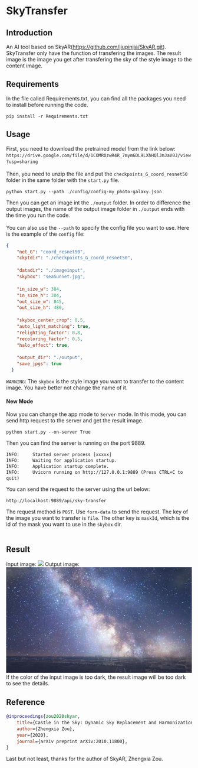 # SkyTransfer

## Introduction
An AI tool based on SkyAR(https://github.com/jiupinjia/SkyAR.git). SkyTransfer only have the function of transfering the images.
The result image is the image you get after transfering the sky of the style image to the content image.

## Requirements
In the file called Requirements.txt, you can find all the packages you need to install before running the code.
```
pip install -r Requirements.txt
```

## Usage
First, you need to download the pretrained model from the link below:
`https://drive.google.com/file/d/1COMROzwR4R_7mym6DL9LXhHQlJmJaV0J/view?usp=sharing`
<br></br>
Then, you need to unzip the file and put the `checkpoints_G_coord_resnet50` folder in the same folder with the `start.py` file.
```
python start.py --path ./config/config-my_photo-galaxy.json
```
Then you can get an image int the `./output` folder.
In order to difference the output images, the name of the output image folder in `./output` ends with the time you run the code.
<br></br>
You can also use the `--path` to specify the config file you want to use.
Here is the example of the `config` file:
``` json
{
    "net_G": "coord_resnet50",
    "ckptdir": "./checkpoints_G_coord_resnet50",

    "datadir": "./imageinput",
    "skybox": "seaSunSet.jpg",
  
    "in_size_w": 384,
    "in_size_h": 384,
    "out_size_w": 845,
    "out_size_h": 480,
  
    "skybox_center_crop": 0.5,
    "auto_light_matching": true,
    "relighting_factor": 0.8,
    "recoloring_factor": 0.5,
    "halo_effect": true,
  
    "output_dir": "./output",
    "save_jpgs": true
  }
``` 
`WARNING`: The `skybox` is the style image you want to transfer to the content image. You have better not change the name of it.

#### New Mode
Now you can change the app mode to `Server` mode.
In this mode, you can send http request to the server and get the result image.
``` shell
python start.py --on-server True
```
Then you can find the server is running on the port 9889.
```
INFO:     Started server process [xxxxx]
INFO:     Waiting for application startup.
INFO:     Application startup complete.
INFO:     Uvicorn running on http://127.0.0.1:9889 (Press CTRL+C to quit)
```
You can send the request to the server using the url below:
```
http://localhost:9889/api/sky-transfer
```
The request method is `POST`.
Use `form-data` to send the request.
The key of the image you want to transfer is `file`.
The other key is `maskId`, which is the id of the mask you want to use in the `skybox` dir.
<br></br>



## Result
Input image:
<img src="imageinput/sunSet3.jpg">
Output image:
<img src="output/sunSet3_out_2023-07-01_16-59-49-394981/sunSet3_syneth.jpg">
If the color of the input image is too dark, the result image will be too dark to see the details.

## Reference
``` bibtex
@inproceedings{zou2020skyar,
    title={Castle in the Sky: Dynamic Sky Replacement and Harmonization in Videos},
    author={Zhengxia Zou},
    year={2020},
    journal={arXiv preprint arXiv:2010.11800},
}
```
Last but not least, thanks for the author of SkyAR, Zhengxia Zou.
